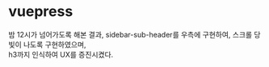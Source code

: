 # vuepress
밤 12시가 넘어가도록 해본 결과, sidebar-sub-header를 우측에 구현하여, 스크롤 당 빛이 나도록 구현하였으며,  
h3까지 인식하여 UX를 증진시켰다.
